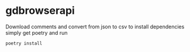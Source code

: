 # gdbrowserapi
Download comments and convert from json to csv
to install dependencies simply get poetry and  run
```
poetry install
```
